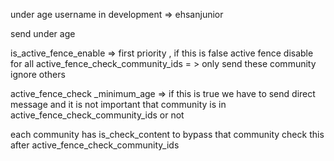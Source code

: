 under age username in development => ehsanjunior



send under age  


is_active_fence_enable =>  first priority , if this is false active fence disable for all 
active_fence_check_community_ids = > only send these community ignore others

active_fence_check _minimum_age => if this is true we have to send direct message and it is not important that community is in active_fence_check_community_ids or not

each community has  is_check_content to bypass that community check this  after  active_fence_check_community_ids
